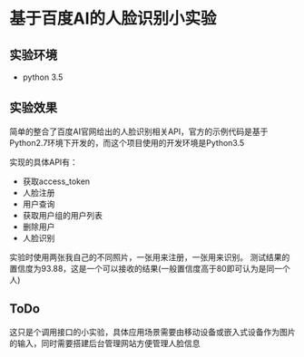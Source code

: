 基于百度AI的人脸识别小实验
=======

## 实验环境
- python 3.5

## 实验效果
简单的整合了百度AI官网给出的人脸识别相关API，官方的示例代码是基于Python2.7环境下开发的，而这个项目使用的开发环境是Python3.5

实现的具体API有：

- 获取access_token
- 人脸注册
- 用户查询
- 获取用户组的用户列表
- 删除用户
- 人脸识别

实验时使用两张我自己的不同照片，一张用来注册，一张用来识别。 测试结果的置信度为93.88，这是一个可以接收的结果(一般置信度高于80即可认为是同一个人)

## ToDo
这只是个调用接口的小实验，具体应用场景需要由移动设备或嵌入式设备作为图片的输入，同时需要搭建后台管理网站方便管理人脸信息
